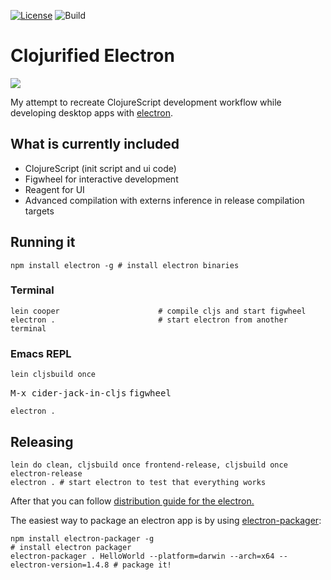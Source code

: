 [![License](http://img.shields.io/:license-mit-blue.svg)](https://github.com/Gonzih/cljs-electron/blob/master/LICENSE.md)
![Build](https://github.com/Gonzih/cljs-electron/workflows/CI/badge.svg)

# Clojurified Electron

![](https://raw.githubusercontent.com/Gonzih/cljs-electron/master/demo.gif)

My attempt to recreate ClojureScript development workflow while developing desktop apps with [electron](http://electron.atom.io/).

## What is currently included

* ClojureScript (init script and ui code)
* Figwheel for interactive development
* Reagent for UI
* Advanced compilation with externs inference in release compilation targets

## Running it

```shell
npm install electron -g # install electron binaries

```

### Terminal
```shell
lein cooper                      # compile cljs and start figwheel
electron .                       # start electron from another terminal
```

### Emacs REPL
```shell
lein cljsbuild once
```

<kbd>M-x cider-jack-in-cljs</kbd>
<kbd>figwheel</kbd>

```shell
electron .
```

## Releasing

```shell
lein do clean, cljsbuild once frontend-release, cljsbuild once electron-release
electron . # start electron to test that everything works
```

After that you can follow [distribution guide for the electron.](https://github.com/atom/electron/blob/master/docs/tutorial/application-distribution.md)

The easiest way to package an electron app is by using [electron-packager](https://github.com/maxogden/electron-packager):

```shell
npm install electron-packager -g                                            # install electron packager
electron-packager . HelloWorld --platform=darwin --arch=x64 --electron-version=1.4.8 # package it!
```
